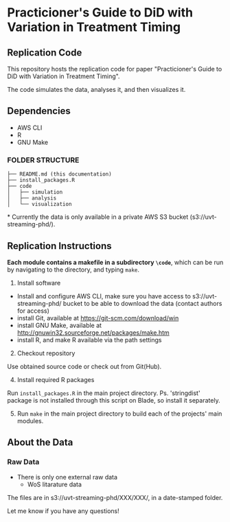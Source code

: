# Practicioner's Guide to DiD with Variation in Treatment Timing

## Replication Code
This repository hosts the replication code for paper "Practicioner's Guide to DiD with Variation in Treatment Timing".

The code simulates the data, analyses it, and then visualizes it.

## Dependencies
- AWS CLI
- R 
- GNU Make

### FOLDER STRUCTURE
```
├── README.md (this documentation)
├── install_packages.R
├── code
│   ├── simulation        
│   ├── analysis          
│   └── visualization     
```
\* Currently the data is only available in a private AWS S3 bucket (s3://uvt-streaming-phd/).

## Replication Instructions

__Each module contains a makefile in a subdirectory `\code`__, which can be run by navigating to the directory, and typing `make`.

1. Install software
- Install and configure AWS CLI, make sure you have access to s3://uvt-streaming-phd/ bucket to be able to download the data (contact authors for access)
- install Git, available at https://git-scm.com/download/win
- install GNU Make, available at http://gnuwin32.sourceforge.net/packages/make.htm
- install R, and make R available via the path settings
    
2. Checkout repository

Use obtained source code or check out from Git(Hub).

4. Install required R packages

Run `install_packages.R` in the main project directory.
Ps. 'stringdist' package is not installed through this script on Blade, so install it separately.

5. Run `make` in the main project directory to build each of the projects' main modules.


## About the Data
### Raw Data 
- There is only one external raw data
    - WoS litarature data
 
The files are in s3://uvt-streaming-phd/XXX/XXX/, in a date-stamped folder.
  
Let me know if you have any questions!
